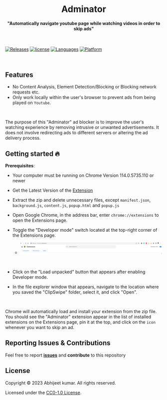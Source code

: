 <p align="center">
    <h1 align="center">Adminator</h1>
    <h4 align="center">
      "Automatically navigate youtube page while watching videos in order to skip ads"
    </h4>
  <br>
</p>


<!-- Badge section -->

[![Releases](https://img.shields.io/badge/Github-Releases-blue)](https://github.com/Abhijeetbyte/ClipSwipe/releases)
[![license](https://img.shields.io/github/license/abhijeetbyte/MYPmanager)](LICENSE)
[![Languages](https://img.shields.io/badge/Javascript-FFD43B?&logo=javascript&logoColor=blue)](#)
[![Platform](https://img.shields.io/badge/Chrome-0078D6?&logo=chrome&logoColor=white)](README.md) <!--added redme links, just to not go elseweher -->

</br>

## Features
* No Content Analysis, Element Detection/Blocking or Blocking network requests etc.
* Only work locally within the user's browser to prevent ads from being played on `Youtube`. 
<br/>


The purpose of this "Adminator" ad blocker is to improve the user's watching experience by removing intrusive or unwanted advertisements. It does not involve redirecting ads to different servers or altering the ad delivery process.


## Getting started 🔥

<b>Prerequisites</b>:

* Your computer must be running on Chrome Version 114.0.5735.110 or newer
  
* Get the Latest Version of the [Extension](https://github.com/Abhijeetbyte/Adminator/archive/refs/tags/v2.0.zip)

* Extract the zip and delete unnecessary files, except `manifest.json`, `background.js`, `content.js`, `popup.html` and `popup.js`  </br>

* Open Google Chrome, in the address bar, enter ```chrome://extensions``` to open the Extensions page.

* Toggle the "Developer mode" switch located at the top-right corner of the Extensions page.
  - ![Dev-mode](img/dev.png)
 <br/>

* Click on the "Load unpacked" button that appears after enabling Developer mode.

* In the file explorer window that appears, navigate to the location where you saved the "ClipSwipe" folder, select it, and click "Open". 
<br>

Chrome will automatically load and install your extension from the zip file. You should see the "Adminator" extension appear in the list of installed extensions on the Extensions page, pin it at the top, and click on the `icon` whenever you want to skip an ad. <br/>



## Reporting Issues & Contributions

Feel free to report <b>[issues](https://github.com/Abhijeetbyte/ClipSwipe/issues/new)</b> and <b>contribute</b> to this repository


## License

Copyright © 2023 Abhijeet kumar. All rights reserved.

Licensed under the [CC0-1.0 License](LICENSE).
